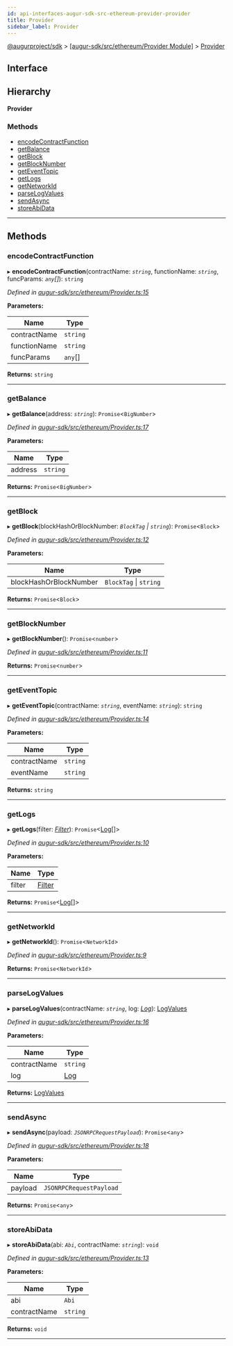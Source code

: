 ```yaml
---
id: api-interfaces-augur-sdk-src-ethereum-provider-provider
title: Provider
sidebar_label: Provider
---
```


[@augurproject/sdk](api-readme.md) > [[augur-sdk/src/ethereum/Provider Module]](api-modules-augur-sdk-src-ethereum-provider-module.md) > [Provider](api-interfaces-augur-sdk-src-ethereum-provider-provider.md)

## Interface

## Hierarchy

**Provider**

### Methods

* [encodeContractFunction](api-interfaces-augur-sdk-src-ethereum-provider-provider.md#encodecontractfunction)
* [getBalance](api-interfaces-augur-sdk-src-ethereum-provider-provider.md#getbalance)
* [getBlock](api-interfaces-augur-sdk-src-ethereum-provider-provider.md#getblock)
* [getBlockNumber](api-interfaces-augur-sdk-src-ethereum-provider-provider.md#getblocknumber)
* [getEventTopic](api-interfaces-augur-sdk-src-ethereum-provider-provider.md#geteventtopic)
* [getLogs](api-interfaces-augur-sdk-src-ethereum-provider-provider.md#getlogs)
* [getNetworkId](api-interfaces-augur-sdk-src-ethereum-provider-provider.md#getnetworkid)
* [parseLogValues](api-interfaces-augur-sdk-src-ethereum-provider-provider.md#parselogvalues)
* [sendAsync](api-interfaces-augur-sdk-src-ethereum-provider-provider.md#sendasync)
* [storeAbiData](api-interfaces-augur-sdk-src-ethereum-provider-provider.md#storeabidata)

---

## Methods

<a id="encodecontractfunction"></a>

###  encodeContractFunction

▸ **encodeContractFunction**(contractName: *`string`*, functionName: *`string`*, funcParams: *`any`[]*): `string`

*Defined in [augur-sdk/src/ethereum/Provider.ts:15](https://github.com/AugurProject/augur/blob/0787bf1a23/packages/augur-sdk/src/ethereum/Provider.ts#L15)*

**Parameters:**

| Name | Type |
| ------ | ------ |
| contractName | `string` |
| functionName | `string` |
| funcParams | `any`[] |

**Returns:** `string`

___
<a id="getbalance"></a>

###  getBalance

▸ **getBalance**(address: *`string`*): `Promise`<`BigNumber`>

*Defined in [augur-sdk/src/ethereum/Provider.ts:17](https://github.com/AugurProject/augur/blob/0787bf1a23/packages/augur-sdk/src/ethereum/Provider.ts#L17)*

**Parameters:**

| Name | Type |
| ------ | ------ |
| address | `string` |

**Returns:** `Promise`<`BigNumber`>

___
<a id="getblock"></a>

###  getBlock

▸ **getBlock**(blockHashOrBlockNumber: *`BlockTag` \| `string`*): `Promise`<`Block`>

*Defined in [augur-sdk/src/ethereum/Provider.ts:12](https://github.com/AugurProject/augur/blob/0787bf1a23/packages/augur-sdk/src/ethereum/Provider.ts#L12)*

**Parameters:**

| Name | Type |
| ------ | ------ |
| blockHashOrBlockNumber | `BlockTag` \| `string` |

**Returns:** `Promise`<`Block`>

___
<a id="getblocknumber"></a>

###  getBlockNumber

▸ **getBlockNumber**(): `Promise`<`number`>

*Defined in [augur-sdk/src/ethereum/Provider.ts:11](https://github.com/AugurProject/augur/blob/0787bf1a23/packages/augur-sdk/src/ethereum/Provider.ts#L11)*

**Returns:** `Promise`<`number`>

___
<a id="geteventtopic"></a>

###  getEventTopic

▸ **getEventTopic**(contractName: *`string`*, eventName: *`string`*): `string`

*Defined in [augur-sdk/src/ethereum/Provider.ts:14](https://github.com/AugurProject/augur/blob/0787bf1a23/packages/augur-sdk/src/ethereum/Provider.ts#L14)*

**Parameters:**

| Name | Type |
| ------ | ------ |
| contractName | `string` |
| eventName | `string` |

**Returns:** `string`

___
<a id="getlogs"></a>

###  getLogs

▸ **getLogs**(filter: *[Filter](api-interfaces-augur-types-types-logs-filter.md)*): `Promise`<[Log](api-interfaces-augur-types-types-logs-log.md)[]>

*Defined in [augur-sdk/src/ethereum/Provider.ts:10](https://github.com/AugurProject/augur/blob/0787bf1a23/packages/augur-sdk/src/ethereum/Provider.ts#L10)*

**Parameters:**

| Name | Type |
| ------ | ------ |
| filter | [Filter](api-interfaces-augur-types-types-logs-filter.md) |

**Returns:** `Promise`<[Log](api-interfaces-augur-types-types-logs-log.md)[]>

___
<a id="getnetworkid"></a>

###  getNetworkId

▸ **getNetworkId**(): `Promise`<`NetworkId`>

*Defined in [augur-sdk/src/ethereum/Provider.ts:9](https://github.com/AugurProject/augur/blob/0787bf1a23/packages/augur-sdk/src/ethereum/Provider.ts#L9)*

**Returns:** `Promise`<`NetworkId`>

___
<a id="parselogvalues"></a>

###  parseLogValues

▸ **parseLogValues**(contractName: *`string`*, log: *[Log](api-interfaces-augur-types-types-logs-log.md)*): [LogValues](api-interfaces-augur-types-types-logs-logvalues.md)

*Defined in [augur-sdk/src/ethereum/Provider.ts:16](https://github.com/AugurProject/augur/blob/0787bf1a23/packages/augur-sdk/src/ethereum/Provider.ts#L16)*

**Parameters:**

| Name | Type |
| ------ | ------ |
| contractName | `string` |
| log | [Log](api-interfaces-augur-types-types-logs-log.md) |

**Returns:** [LogValues](api-interfaces-augur-types-types-logs-logvalues.md)

___
<a id="sendasync"></a>

###  sendAsync

▸ **sendAsync**(payload: *`JSONRPCRequestPayload`*): `Promise`<`any`>

*Defined in [augur-sdk/src/ethereum/Provider.ts:18](https://github.com/AugurProject/augur/blob/0787bf1a23/packages/augur-sdk/src/ethereum/Provider.ts#L18)*

**Parameters:**

| Name | Type |
| ------ | ------ |
| payload | `JSONRPCRequestPayload` |

**Returns:** `Promise`<`any`>

___
<a id="storeabidata"></a>

###  storeAbiData

▸ **storeAbiData**(abi: *`Abi`*, contractName: *`string`*): `void`

*Defined in [augur-sdk/src/ethereum/Provider.ts:13](https://github.com/AugurProject/augur/blob/0787bf1a23/packages/augur-sdk/src/ethereum/Provider.ts#L13)*

**Parameters:**

| Name | Type |
| ------ | ------ |
| abi | `Abi` |
| contractName | `string` |

**Returns:** `void`

___


